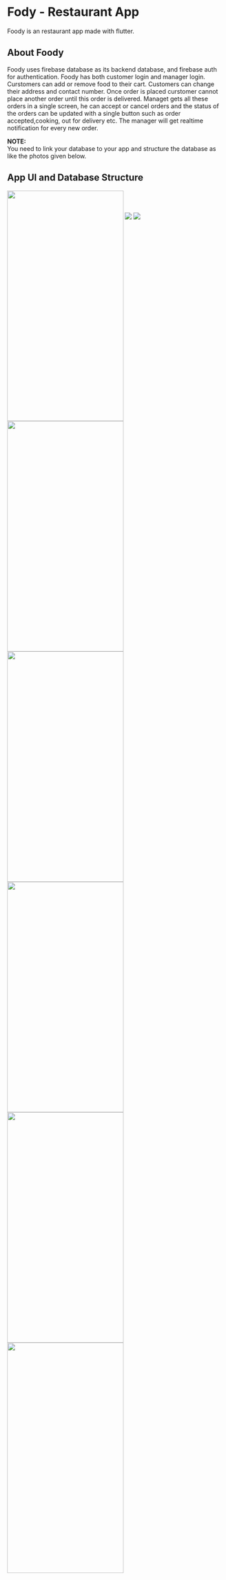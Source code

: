 # Fody - Restaurant App

Foody is an restaurant app made with flutter.

## About Foody

Foody uses firebase database as its backend database, and firebase auth for authentication. Foody has both customer login and manager login. Curstomers can add or remove food to their cart. Customers can change their address and contact number. Once order is placed curstomer cannot place another order until this order is delivered. Managet gets all these orders in a single screen, he can accept or cancel orders and the status of the orders can be updated with a single button such as order accepted,cooking, out for delivery etc. The manager will get realtime notification for every new order.


**NOTE:** \
You need to link your database to your app and structure the database as like the photos given below.


## App UI and Database Structure

<img src="https://github.com/Premmmm/Foody-Restaurant-App/blob/master/assets/screenshots/loginscreen.jpg" align="left" height="535" width="270">  
<img src="https://github.com/Premmmm/Foody-Restaurant-App/blob/master/assets/screenshots/menuscreen.jpg" align="left" height="535" width="270">  
<img src="https://github.com/Premmmm/Foody-Restaurant-App/blob/master/assets/screenshots/currentitem.jpg" align="left" height="535" width="270"><br>  
<img src="https://github.com/Premmmm/Foody-Restaurant-App/blob/master/assets/screenshots/ordersscreen.jpg" align="left" height="535" width="270">  
<img src="https://github.com/Premmmm/Foody-Restaurant-App/blob/master/assets/screenshots/adminOrder.jpg" align="left" height="535" width="270">  
<img src="https://github.com/Premmmm/Foody-Restaurant-App/blob/master/assets/screenshots/acceptedOrders.jpg" align="left" height="535" width="270"><br><br>  

<img src="https://github.com/Premmmm/Foody-Restaurant-App/blob/master/assets/database%20structure/foody%20database%201.png">
<img src="https://github.com/Premmmm/Foody-Restaurant-App/blob/master/assets/database%20structure/foody%20database%202.png">

